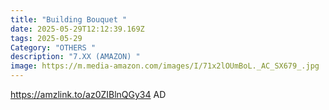 ```yaml
---
title: "Building Bouquet "
date: 2025-05-29T12:12:39.169Z
tags: 2025-05-29
Category: "OTHERS "
description: "7.XX (AMAZON) "
image: https://m.media-amazon.com/images/I/71x2lOUmBoL._AC_SX679_.jpg
---
```

https://amzlink.to/az0ZIBlnQGy34   AD